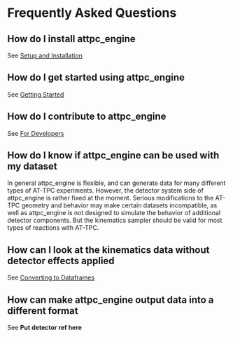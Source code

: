 # Frequently Asked Questions

## How do I install attpc_engine
See [Setup and Installation](user_guide/setup.md)

## How do I get started using attpc_engine
See [Getting Started](user_guide/getting_started.md)

## How do I contribute to attpc_engine
See [For Developers](for_devs.md)

## How do I know if attpc_engine can be used with my dataset
In general attpc_engine is flexible, and can generate data for many different types of AT-TPC experiments. However, the detector system side of attpc_engine is rather fixed at the moment. Serious modifications to the AT-TPC geometry and behavior may make certain datasets incompatible, as well as attpc_engine is not designed to simulate the behavior of additional detector components. But the kinematics sampler should be valid for most types of reactions with AT-TPC.

## How can I look at the kinematics data without detector effects applied
See [Converting to Dataframes](./user_guide/kinematics/index.md#converting-to-dataframes)

## How can make attpc_engine output data into a different format
See **Put detector ref here**

